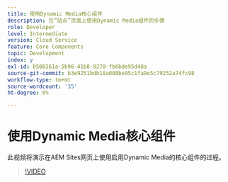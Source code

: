 ```yaml
---
title: 使用Dynamic Media核心组件
description: 在“站点”页面上使用Dynamic Media组件的步骤
role: Developer
level: Intermediate
version: Cloud Service
feature: Core Components
topic: Development
index: y
exl-id: b500261a-5b96-41b8-8270-fb6bde95d48a
source-git-commit: b3e9251bdb18a008be95c1fa9e5c79252a74fc98
workflow-type: tm+mt
source-wordcount: '35'
ht-degree: 0%

---
```


# 使用Dynamic Media核心组件

此视频将演示在AEM Sites网页上使用启用Dynamic Media的核心组件的过程。

>[!VIDEO](https://video.tv.adobe.com/v/335461?quality=12&learn=on)
